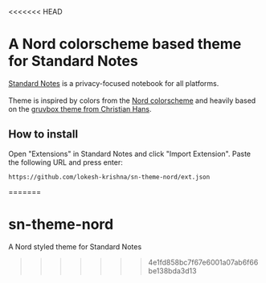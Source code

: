 <<<<<<< HEAD
# A Nord colorscheme based theme for Standard Notes

[Standard Notes](https://standardnotes.org/) is a privacy-focused notebook for all platforms.<br><br>
Theme is inspired by colors from the [Nord colorscheme](https://www.nordtheme.com/) and heavily based on the [gruvbox theme from Christian Hans](https://github.com/christianhans/sn-gruvbox-dark-theme).<br>

## How to install

Open "Extensions" in Standard Notes and click "Import Extension". Paste the following URL and press enter:

```
https://github.com/lokesh-krishna/sn-theme-nord/ext.json
```
=======
# sn-theme-nord
A Nord styled theme for Standard Notes
>>>>>>> 4e1fd858bc7f67e6001a07ab6f66be138bda3d13
